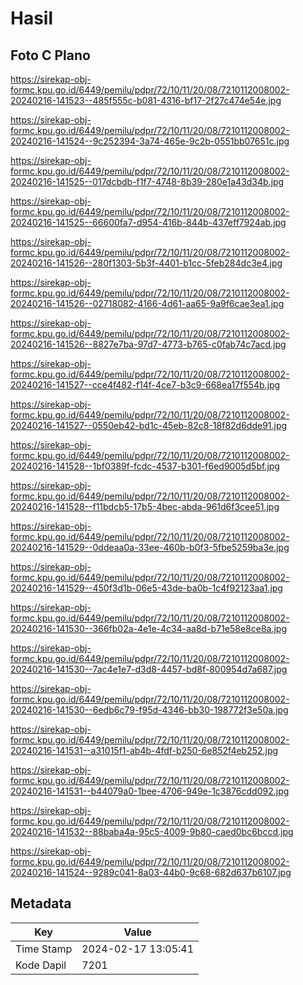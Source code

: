 # Hasil

## Foto C Plano

https://sirekap-obj-formc.kpu.go.id/6449/pemilu/pdpr/72/10/11/20/08/7210112008002-20240216-141523--485f555c-b081-4316-bf17-2f27c474e54e.jpg

https://sirekap-obj-formc.kpu.go.id/6449/pemilu/pdpr/72/10/11/20/08/7210112008002-20240216-141524--9c252394-3a74-465e-9c2b-0551bb07651c.jpg

https://sirekap-obj-formc.kpu.go.id/6449/pemilu/pdpr/72/10/11/20/08/7210112008002-20240216-141525--017dcbdb-f1f7-4748-8b39-280e1a43d34b.jpg

https://sirekap-obj-formc.kpu.go.id/6449/pemilu/pdpr/72/10/11/20/08/7210112008002-20240216-141525--66600fa7-d954-416b-844b-437eff7924ab.jpg

https://sirekap-obj-formc.kpu.go.id/6449/pemilu/pdpr/72/10/11/20/08/7210112008002-20240216-141526--280f1303-5b3f-4401-b1cc-5feb284dc3e4.jpg

https://sirekap-obj-formc.kpu.go.id/6449/pemilu/pdpr/72/10/11/20/08/7210112008002-20240216-141526--02718082-4166-4d61-aa65-9a9f6cae3ea1.jpg

https://sirekap-obj-formc.kpu.go.id/6449/pemilu/pdpr/72/10/11/20/08/7210112008002-20240216-141526--8827e7ba-97d7-4773-b765-c0fab74c7acd.jpg

https://sirekap-obj-formc.kpu.go.id/6449/pemilu/pdpr/72/10/11/20/08/7210112008002-20240216-141527--cce4f482-f14f-4ce7-b3c9-668ea17f554b.jpg

https://sirekap-obj-formc.kpu.go.id/6449/pemilu/pdpr/72/10/11/20/08/7210112008002-20240216-141527--0550eb42-bd1c-45eb-82c8-18f82d6dde91.jpg

https://sirekap-obj-formc.kpu.go.id/6449/pemilu/pdpr/72/10/11/20/08/7210112008002-20240216-141528--1bf0389f-fcdc-4537-b301-f6ed9005d5bf.jpg

https://sirekap-obj-formc.kpu.go.id/6449/pemilu/pdpr/72/10/11/20/08/7210112008002-20240216-141528--f11bdcb5-17b5-4bec-abda-961d6f3cee51.jpg

https://sirekap-obj-formc.kpu.go.id/6449/pemilu/pdpr/72/10/11/20/08/7210112008002-20240216-141529--0ddeaa0a-33ee-460b-b0f3-5fbe5259ba3e.jpg

https://sirekap-obj-formc.kpu.go.id/6449/pemilu/pdpr/72/10/11/20/08/7210112008002-20240216-141529--450f3d1b-06e5-43de-ba0b-1c4f92123aa1.jpg

https://sirekap-obj-formc.kpu.go.id/6449/pemilu/pdpr/72/10/11/20/08/7210112008002-20240216-141530--366fb02a-4e1e-4c34-aa8d-b71e58e8ce8a.jpg

https://sirekap-obj-formc.kpu.go.id/6449/pemilu/pdpr/72/10/11/20/08/7210112008002-20240216-141530--7ac4e1e7-d3d8-4457-bd8f-800954d7a687.jpg

https://sirekap-obj-formc.kpu.go.id/6449/pemilu/pdpr/72/10/11/20/08/7210112008002-20240216-141530--6edb6c79-f95d-4346-bb30-198772f3e50a.jpg

https://sirekap-obj-formc.kpu.go.id/6449/pemilu/pdpr/72/10/11/20/08/7210112008002-20240216-141531--a31015f1-ab4b-4fdf-b250-6e852f4eb252.jpg

https://sirekap-obj-formc.kpu.go.id/6449/pemilu/pdpr/72/10/11/20/08/7210112008002-20240216-141531--b44079a0-1bee-4706-949e-1c3876cdd092.jpg

https://sirekap-obj-formc.kpu.go.id/6449/pemilu/pdpr/72/10/11/20/08/7210112008002-20240216-141532--88baba4a-95c5-4009-9b80-caed0bc6bccd.jpg

https://sirekap-obj-formc.kpu.go.id/6449/pemilu/pdpr/72/10/11/20/08/7210112008002-20240216-141524--9289c041-8a03-44b0-9c68-682d637b6107.jpg


## Metadata

| Key        | Value               |
| ---------- | ------------------- |
| Time Stamp | 2024-02-17 13:05:41 |
| Kode Dapil | 7201                |



